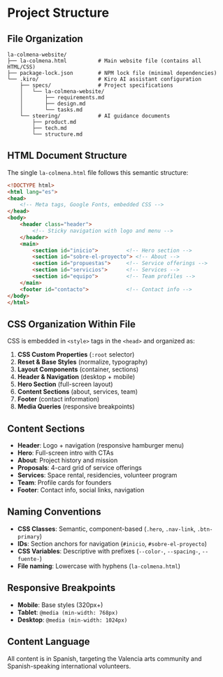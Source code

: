 # Project Structure

## File Organization
```
la-colmena-website/
├── la-colmena.html          # Main website file (contains all HTML/CSS)
├── package-lock.json        # NPM lock file (minimal dependencies)
└── .kiro/                   # Kiro AI assistant configuration
    ├── specs/               # Project specifications
    │   └── la-colmena-website/
    │       ├── requirements.md
    │       ├── design.md
    │       └── tasks.md
    └── steering/            # AI guidance documents
        ├── product.md
        ├── tech.md
        └── structure.md
```

## HTML Document Structure
The single `la-colmena.html` file follows this semantic structure:

```html
<!DOCTYPE html>
<html lang="es">
<head>
    <!-- Meta tags, Google Fonts, embedded CSS -->
</head>
<body>
    <header class="header">
        <!-- Sticky navigation with logo and menu -->
    </header>
    <main>
        <section id="inicio">         <!-- Hero section -->
        <section id="sobre-el-proyecto"> <!-- About -->
        <section id="propuestas">     <!-- Service offerings -->
        <section id="servicios">      <!-- Services -->
        <section id="equipo">         <!-- Team profiles -->
    </main>
    <footer id="contacto">            <!-- Contact info -->
</body>
</html>
```

## CSS Organization Within File
CSS is embedded in `<style>` tags in the `<head>` and organized as:

1. **CSS Custom Properties** (`:root` selector)
2. **Reset & Base Styles** (normalize, typography)
3. **Layout Components** (container, sections)
4. **Header & Navigation** (desktop + mobile)
5. **Hero Section** (full-screen layout)
6. **Content Sections** (about, services, team)
7. **Footer** (contact information)
8. **Media Queries** (responsive breakpoints)

## Content Sections
- **Header**: Logo + navigation (responsive hamburger menu)
- **Hero**: Full-screen intro with CTAs
- **About**: Project history and mission
- **Proposals**: 4-card grid of service offerings
- **Services**: Space rental, residencies, volunteer program
- **Team**: Profile cards for founders
- **Footer**: Contact info, social links, navigation

## Naming Conventions
- **CSS Classes**: Semantic, component-based (`.hero`, `.nav-link`, `.btn-primary`)
- **IDs**: Section anchors for navigation (`#inicio`, `#sobre-el-proyecto`)
- **CSS Variables**: Descriptive with prefixes (`--color-`, `--spacing-`, `--fuente-`)
- **File naming**: Lowercase with hyphens (`la-colmena.html`)

## Responsive Breakpoints
- **Mobile**: Base styles (320px+)
- **Tablet**: `@media (min-width: 768px)`
- **Desktop**: `@media (min-width: 1024px)`

## Content Language
All content is in Spanish, targeting the Valencia arts community and Spanish-speaking international volunteers.